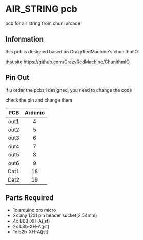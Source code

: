 # AIR_STRING pcb
pcb for air string from chuni arcade

## Information
this pcb is designed based on CrazyRedMachine's chunithmIO

that site <https://github.com/CrazyRedMachine/ChunithmIO>

## Pin Out
if u order the pcbs i designed, you need to change the code

check the pin and change them

|PCB|Ardunio|
|:-:|:-----:|
|out1|4|
|out2|5|
|out3|6|
|out4|7|
|out5|8|
|out6|9|
|Dat1|18|
|Dat2|19|


## Parts Required
- 1x arduino pro micro
- 2x any 12x1 pin header socket(2.54mm)
- 4x B6B-XH-A(jst)
- 2x b3b-XH-A(jst)
- 1x b2b-XH-A(jst)
